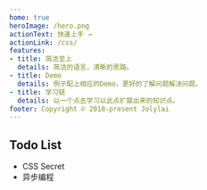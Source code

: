 ```yaml
---
home: true
heroImage: /hero.png
actionText: 快速上手 →
actionLink: /css/
features:
- title: 简洁至上
  details: 简洁的语言，清晰的思路。
- title: Demo
  details: 例子配上相应的Demo，更好的了解问题解决问题。
- title: 学习链
  details: 以一个点去学习以此点扩展出来的知识点。
footer: Copyright © 2018-present Jolylai
---
```


## Todo List

- CSS Secret
- 异步编程
